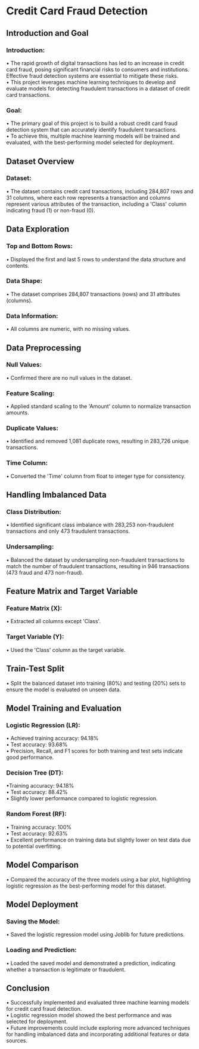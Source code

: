 # Credit Card Fraud Detection

## Introduction and Goal
### Introduction:
•	The rapid growth of digital transactions has led to an increase in credit card fraud, posing significant financial risks to consumers and institutions. Effective fraud detection systems are essential to mitigate these risks.  
•	This project leverages machine learning techniques to develop and evaluate models for detecting fraudulent transactions in a dataset of credit card transactions.
### Goal:
•	The primary goal of this project is to build a robust credit card fraud detection system that can accurately identify fraudulent transactions.  
•	To achieve this, multiple machine learning models will be trained and evaluated, with the best-performing model selected for deployment.

## Dataset Overview
### Dataset:
•	The dataset contains credit card transactions, including 284,807 rows and 31 columns, where each row represents a transaction and columns represent various attributes of the transaction, including a 'Class' column indicating fraud (1) or non-fraud (0).

## Data Exploration
### Top and Bottom Rows:
•	Displayed the first and last 5 rows to understand the data structure and contents.
### Data Shape:
•	The dataset comprises 284,807 transactions (rows) and 31 attributes (columns).
### Data Information:
•	All columns are numeric, with no missing values.

## Data Preprocessing
### Null Values:
•	Confirmed there are no null values in the dataset.
### Feature Scaling:
•	Applied standard scaling to the 'Amount' column to normalize transaction amounts.
### Duplicate Values:
•	Identified and removed 1,081 duplicate rows, resulting in 283,726 unique transactions.
### Time Column:
•	Converted the 'Time' column from float to integer type for consistency.

## Handling Imbalanced Data
### Class Distribution:
•	Identified significant class imbalance with 283,253 non-fraudulent transactions and only 473 fraudulent transactions.
### Undersampling:
•	Balanced the dataset by undersampling non-fraudulent transactions to match the number of fraudulent transactions, resulting in 946 transactions (473 fraud and 473 non-fraud).

## Feature Matrix and Target Variable
### Feature Matrix (X):
•	Extracted all columns except 'Class'.
### Target Variable (Y):
•	Used the 'Class' column as the target variable.

## Train-Test Split
•	Split the balanced dataset into training (80%) and testing (20%) sets to ensure the model is evaluated on unseen data.

## Model Training and Evaluation
### Logistic Regression (LR):
•	Achieved training accuracy: 94.18%  
•	Test accuracy: 93.68%  
•	Precision, Recall, and F1 scores for both training and test sets indicate good performance.
### 	Decision Tree (DT):
•Training accuracy: 94.18%  
•	Test accuracy: 88.42%  
•	Slightly lower performance compared to logistic regression.  
### Random Forest (RF):
•	Training accuracy: 100%  
•	Test accuracy: 92.63%  
•	Excellent performance on training data but slightly lower on test data due to potential overfitting.  

## Model Comparison
•	Compared the accuracy of the three models using a bar plot, highlighting logistic regression as the best-performing model for this dataset.

## Model Deployment
### 	Saving the Model:
•	Saved the logistic regression model using Joblib for future predictions.
### 	Loading and Prediction:
•	Loaded the saved model and demonstrated a prediction, indicating whether a transaction is legitimate or fraudulent.

## Conclusion
•	Successfully implemented and evaluated three machine learning models for credit card fraud detection.  
•	Logistic regression model showed the best performance and was selected for deployment.  
•	Future improvements could include exploring more advanced techniques for handling imbalanced data and incorporating additional features or data sources.

